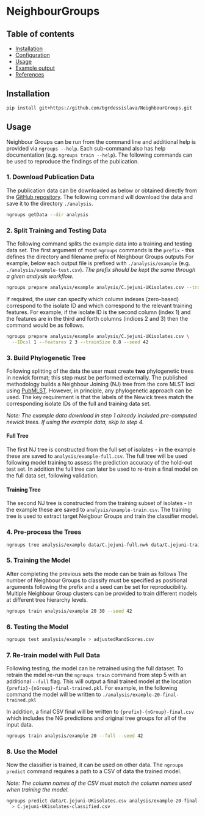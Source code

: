 # NeighbourGroups

## Table of contents

  * [Installation](#installation)
  * [Configuration](#configuration)
  * [Usage](#usage)
  * [Example output](#example-output)
  * [References](#references)

## Installation

```bash
pip install git+https://github.com/bgrdessislava/NeighbourGroups.git
```


## Usage
Neighbour Groups can be run from the command line and additional help is provided via ```ngroups --help```.
Each sub-command also has help documentation (e.g. `ngroups train --help`).
The following commands can be used to reproduce the findings of the publication.

### 1. Download Publication Data
The publication data can be downloaded as below or obtained directly from the [GitHub repository](https://github.com/bgrdessislava/NeighbourGroups/tree/main/data).
The following command will download the data and save it to the directory `./analysis`.

```bash
ngroups getData --dir analysis
```


### 2. Split Training and Testing Data
The following command splits the example data into a training and testing data set.
The first argument of most `ngroups` commands is the `prefix` - this defines the directory and filename prefix of Neighbour Groups outputs
For example, below each output file is prefixed with `./analysis/example` (e.g. `./analysis/example-test.csv`).
*The prefix should be kept the same through a given analysis workflow.*

```bash
ngroups prepare analysis/example analysis/C.jejuni-UKisolates.csv --trainSize 0.8 --seed 42
```

If required, the user can specify which column indexes (zero-based) correspond to the isolate ID and which correspond to the relevant training features.
For example, if the isolate ID is the second column (index 1) and the features are in the third and forth columns (indices 2 and 3) then the command would be as follows.

```bash
ngroups prepare analysis/example analysis/C.jejuni-UKisolates.csv \
  --IDcol 1 --features 2 3 --trainSize 0.8 --seed 42
```


### 3. Build Phylogenetic Tree
Following splitting of the data the user must create **two** phylogenetic trees in newick format; this step must be performed externally.
The published methodology builds a Neighbour Joining (NJ) tree from the core MLST loci using [PubMLST](https://pubmlst.org/).
However, in principle, any phylogenetic approach can be used.
The key requirement is that the labels of the Newick trees match the corresponding isolate IDs of the full and training data set.

*Note: The example data download in step 1 already included pre-computed newick trees. If using the example data, skip to step 4.*

#### Full Tree
The first NJ tree is constructed from the full set of isolates - in the example these are saved to ``analysis/example-full.csv``.
The full tree will be used following model training to assess the prediction accuracy of the hold-out test set.
In addition the full tree can later be used to re-train a final model on the full data set, following validation.

#### Training Tree
The second NJ tree is constructed from the training subset of isolates - in the example these are saved to ``analysis/example-train.csv``.
The training tree is used to extract target Neigbour Groups and train the classifier model.


### 4. Pre-process the Trees

```bash
ngroups tree analysis/example data/C.jejuni-full.nwk data/C.jejuni-train.nwk
```


### 5. Training the Model
After completing the previous sets the mode can be train as follows
The number of Neighbour Groups to classify must be specified as positional arguments following the prefix and a seed can be set for reproducibility.
Multiple Neighbour Group clusters can be provided to train different models at different tree hierarchy levels.

```bash
ngroups train analysis/example 20 30 --seed 42
```

### 6. Testing the Model

```bash
ngroups test analysis/example > adjustedRandScores.csv
```

### 7. Re-train model with Full Data
Following testing, the model can be retrained using the full dataset.
To retrain the mdel re-run the `ngroups train` command from step 5 with an additional `--full` flag.
This will output a final trained model at the location `{prefix}-{nGroup}-final-trained.pkl`.
For example, in the following command the model will be written to `./analysis/example-20-final-trained.pkl`

In addition, a final CSV final will be written to `{prefix}-{nGroup}-final.csv` which includes the NG predictions and original tree groups for all of the input data.

```bash
ngroups train analysis/example 20 --full --seed 42
```

### 8. Use the Model
Now the classifier is trained, it can be used on other data.
The `ngroups predict` command requires a path to a CSV of data the trained model.

*Note: The column names of the CSV must match the column names used when training the model.*

```bash
ngroups predict data/C.jejuni-UKisolates.csv analysis/example-20-final-trained.pkl \
  > C.jejuni-UKisolates-classified.csv
```
